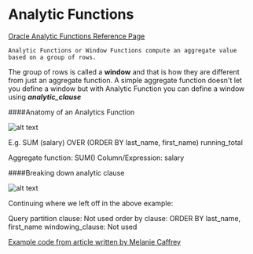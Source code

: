# Analytic Functions
[Oracle Analytic Functions Reference Page](http://docs.oracle.com/cd/E11882_01/server.112/e41084/functions004.htm#SQLRF06174)
```
Analytic Functions or Window Functions compute an aggregate value based on a group of rows.
```
The group of rows is called a **window** and that is how they are different from just an aggregate function. A simple aggregate function doesn't let you define a window but with Analytic Function you can define a window using **_analytic_clause_**

####Anatomy of an Analytics Function

![alt text](http://docs.oracle.com/cd/E11882_01/server.112/e41084/img/analytic_function.gif "analytic function")

E.g. SUM (salary) OVER (ORDER BY last_name, first_name) running_total

Aggregate function: SUM()
Column/Expression: salary

####Breaking down analytic clause

![alt text](http://docs.oracle.com/cd/E11882_01/server.112/e41084/img/analytic_clause.gif "analytic clause")

Continuing where we left off in the above example:

Query partition clause: Not used
order by clause: ORDER BY last_name, first_name
windowing_clause: Not used

[Example code from article written by Melanie Caffrey](http://www.oracle.com/technetwork/issue-archive/2013/13-mar/o23sql-1906475.html)
